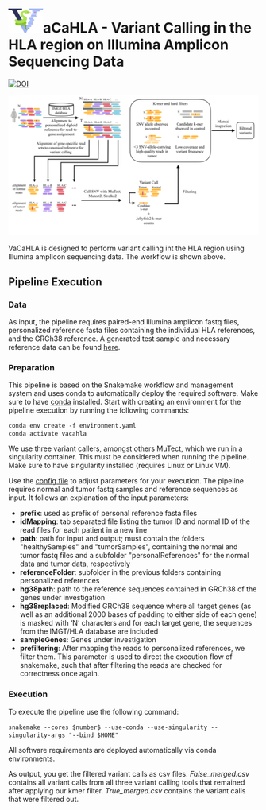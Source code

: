# ![Logo](vacahla_logo.png)aCaHLA - Variant Calling in the HLA region on Illumina Amplicon Sequencing Data
[![DOI](https://zenodo.org/badge/DOI/10.5281/zenodo.11061968.svg)](https://doi.org/10.5281/zenodo.11061968)

![Pipeline](SnakemakePipeline.png)

VaCaHLA is designed to perform variant calling int the HLA region using Illumina amplicon sequencing data. The workflow is shown above.
## Pipeline Execution
### Data
As input, the pipeline requires paired-end Illumina amplicon fastq files, personalized reference fasta files containing the individual HLA references, and the GRCh38 reference. A generated test sample and necessary reference data can be found [here](https://doi.org/10.5281/zenodo.11061968).

### Preparation
This pipeline is based on the Snakemake workflow and management system and uses conda to automatically deploy the required software. Make sure to have [conda](https://conda.io/projects/conda/en/latest/user-guide/install/index.html) installed. Start with creating an environment for the pipeline execution by running the following commands:

```
conda env create -f environment.yaml
conda activate vacahla
```
We use three variant callers, amongst others MuTect, which we run in a singularity container. This must be considered when running the pipeline. Make sure to have singularity installed (requires Linux or Linux VM).

Use the [config file](SnakemakePipeline/envs/config.yaml) to adjust parameters for your execution. The pipeline requires normal and tumor fastq samples and reference sequences as input.  It follows an explanation of the input parameters:

- **prefix**: used as prefix of personal reference fasta files
- **idMapping**: tab separated file listing the tumor ID and normal ID of the read files for each patient in a new line
- **path**: path for input and output;  must contain the folders "healthySamples" and "tumorSamples", containing the normal and tumor fastq files and a subfolder "personalReferences" for the normal data and tumor data, respectively
- **referenceFolder**: subfolder in the previous folders containing personalized references
- **hg38path**: path to the reference sequences contained in GRCh38 of the genes under investigation
- **hg38replaced**: Modified GRCh38 sequence where all target genes (as well as an additional 2000 bases of padding to either side of each gene) is masked with ‘N’ characters and for each target gene, the sequences from the IMGT/HLA database are included
- **sampleGenes**: Genes under investigation
- **prefiltering**: After mapping the reads to personalized references, we filter them. This parameter is used to direct the execution flow of snakemake, such that after filtering the reads are checked for correctness once again.

### Execution
To execute the pipeline use the following command: 

```
snakemake --cores $number$ --use-conda --use-singularity --singularity-args "--bind $HOME"
```

All software requirements are deployed automatically via conda environments.

As output, you get the filtered variant calls as csv files. *False_merged.csv* contains all variant calls from all three variant calling tools that remained after applying our kmer filter. *True_merged.csv* contains the variant calls that were filtered out.

